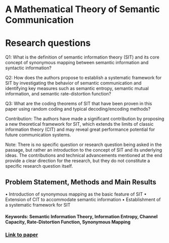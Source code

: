 # A Mathematical Theory of Semantic Communication

# Research questions
Q1: What is the definition of semantic information theory (SIT) and its core concept of synonymous mapping between semantic information and syntactic information?

Q2: How does the authors propose to establish a systematic framework for SIT by investigating the behavior of semantic communication and identifying key measures such as semantic entropy, semantic mutual information, and semantic rate-distortion function?

Q3: What are the coding theorems of SIT that have been proven in this paper using random coding and typical decoding/encoding methods?

Contribution: The authors have made a significant contribution by proposing a new theoretical framework for SIT, which extends the limits of classic information theory (CIT) and may reveal great performance potential for future communication systems.

Note: There is no specific question or research question being asked in the passage, but rather an introduction to the concept of SIT and its underlying ideas. The contributions and technical advancements mentioned at the end provide a clear direction for the research, but they do not constitute a specific research question itself.

## Problem Statement, Methods and Main Results
 
  • Introduction of synonymous mapping as the basic feature of SIT
  • Extension of CIT to accommodate semantic information
  • Establishment of a systematic framework for SIT

#### Keywords: Semantic Information Theory, Information Entropy, Channel Capacity, Rate-Distortion Function, Synonymous Mapping


### [Link to paper](https://arxiv.org/abs/2401.13387v2)
